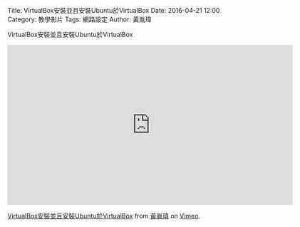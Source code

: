 Title: VirtualBox安裝並且安裝Ubuntu於VirtualBox
Date: 2016-04-21 12:00
Category: 教學影片
Tags: 網路設定
Author: 黃胤瑋


 


 VirtualBox安裝並且安裝Ubuntu於VirtualBox
 <iframe src="https://player.vimeo.com/video/214116206" width="640" height="360" frameborder="0" webkitallowfullscreen mozallowfullscreen allowfullscreen></iframe>
<p><a href="https://vimeo.com/214116206">VirtualBox安裝並且安裝Ubuntu於VirtualBox</a> from <a href="https://vimeo.com/user58912621">黃胤瑋</a> on <a href="https://vimeo.com">Vimeo</a>.</p>
</section>